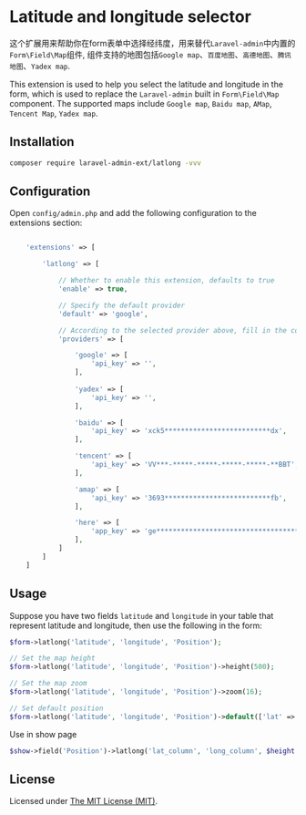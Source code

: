 Latitude and longitude selector
======

这个扩展用来帮助你在form表单中选择经纬度，用来替代`Laravel-admin`中内置的`Form\Field\Map`组件, 组件支持的地图包括`Google map`、`百度地图`、`高德地图`、`腾讯地图`、`Yadex map`.

This extension is used to help you select the latitude and longitude in the form, which is used to replace the  `Laravel-admin` built in `Form\Field\Map` component. The supported maps include `Google map`, `Baidu map`, `AMap`, `Tencent Map`, `Yadex map`.

## Installation

```bash
composer require laravel-admin-ext/latlong -vvv
```

## Configuration

Open `config/admin.php` and add the following configuration to the extensions section:

```php

    'extensions' => [

        'latlong' => [

            // Whether to enable this extension, defaults to true
            'enable' => true,

            // Specify the default provider
            'default' => 'google',

            // According to the selected provider above, fill in the corresponding api_key
            'providers' => [

                'google' => [
                    'api_key' => '',
                ],
                
                'yadex' => [
                    'api_key' => '',
                ],

                'baidu' => [
                    'api_key' => 'xck5**************************dx',
                ],

                'tencent' => [
                    'api_key' => 'VV***-*****-*****-*****-*****-**BBT',
                ],

                'amap' => [
                    'api_key' => '3693**************************fb',
                ],

                'here' => [
                    'app_key' => 'ge*************************************WeD0'
                ],
            ]
        ]
    ]

```

## Usage

Suppose you have two fields `latitude` and `longitude` in your table that represent latitude and longitude, then use the following in the form:
```php
$form->latlong('latitude', 'longitude', 'Position');

// Set the map height
$form->latlong('latitude', 'longitude', 'Position')->height(500);

// Set the map zoom
$form->latlong('latitude', 'longitude', 'Position')->zoom(16);

// Set default position
$form->latlong('latitude', 'longitude', 'Position')->default(['lat' => 90, 'lng' => 90]);
```

Use in show page

```php
$show->field('Position')->latlong('lat_column', 'long_column', $height = 400, $zoom = 16);
```

License
------------
Licensed under [The MIT License (MIT)](LICENSE).
